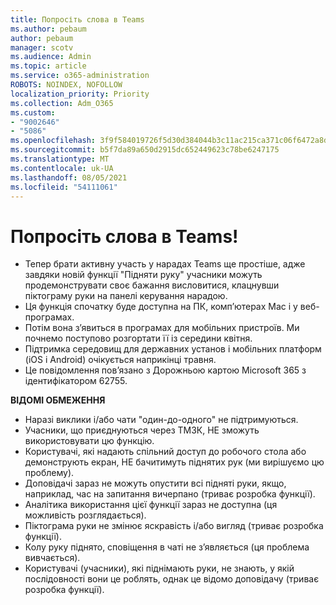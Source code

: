 ```yaml
---
title: Попросіть слова в Teams
ms.author: pebaum
author: pebaum
manager: scotv
ms.audience: Admin
ms.topic: article
ms.service: o365-administration
ROBOTS: NOINDEX, NOFOLLOW
localization_priority: Priority
ms.collection: Adm_O365
ms.custom:
- "9002646"
- "5086"
ms.openlocfilehash: 3f9f584019726f5d30d384044b3c11ac215ca371c06f6472a8d479b38ccaf537
ms.sourcegitcommit: b5f7da89a650d2915dc652449623c78be6247175
ms.translationtype: MT
ms.contentlocale: uk-UA
ms.lasthandoff: 08/05/2021
ms.locfileid: "54111061"
---
```

# <a name="raise-your-hand-in-teams"></a>Попросіть слова в Teams!

- Тепер брати активну участь у нарадах Teams ще простіше, адже завдяки новій функції "Підняти руку" учасники можуть продемонструвати своє бажання висловитися, клацнувши піктограму руки на панелі керування нарадою.
- Ця функція спочатку буде доступна на ПК, комп’ютерах Mac і у веб-програмах.
- Потім вона з’явиться в програмах для мобільних пристроїв. Ми почнемо поступово розгортати її із середини квітня.
- Підтримка середовищ для державних установ і мобільних платформ (iOS і Android) очікується наприкінці травня.
- Це повідомлення пов’язано з Дорожньою картою Microsoft 365 з ідентифікатором 62755.

**ВІДОМІ ОБМЕЖЕННЯ**

- Наразі виклики і/або чати "один-до-одного" не підтримуються.
- Учасники, що приєднуються через ТМЗК, НЕ зможуть використовувати цю функцію.
- Користувачі, які надають спільний доступ до робочого стола або демонструють екран, НЕ бачитимуть піднятих рук (ми вирішуємо цю проблему).
- Доповідачі зараз не можуть опустити всі підняті руки, якщо, наприклад, час на запитання вичерпано (триває розробка функції).
- Аналітика використання цієї функції зараз не доступна (ця можливість розглядається).
- Піктограма руки не змінює яскравість і/або вигляд (триває розробка функції).
- Колу руку піднято, сповіщення в чаті не з’являється (ця проблема вивчається).
- Користувачі (учасники), які піднімають руки, не знають, у якій послідовності вони це роблять, однак це відомо доповідачу (триває розробка функції).
